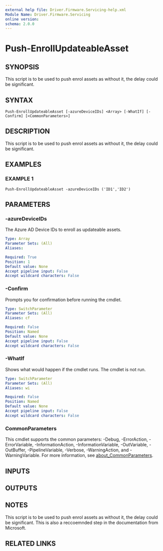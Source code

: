 ```yaml
---
external help file: Driver.Firmware.Servicing-help.xml
Module Name: Driver.Firmware.Servicing
online version:
schema: 2.0.0
---
```


# Push-EnrollUpdateableAsset

## SYNOPSIS
This script is to be used to push enrol assets as without it, the delay could be significant.

## SYNTAX

```
Push-EnrollUpdateableAsset [-azureDeviceIDs] <Array> [-WhatIf] [-Confirm] [<CommonParameters>]
```

## DESCRIPTION
This script is to be used to push enrol assets as without it, the delay could be significant.

## EXAMPLES

### EXAMPLE 1
```
Push-EnrollUpdateableAsset -azureDeviceIDs ('ID1','ID2')
```

## PARAMETERS

### -azureDeviceIDs
The Azure AD Device IDs to enroll as updateable assets.

```yaml
Type: Array
Parameter Sets: (All)
Aliases:

Required: True
Position: 1
Default value: None
Accept pipeline input: False
Accept wildcard characters: False
```

### -Confirm
Prompts you for confirmation before running the cmdlet.

```yaml
Type: SwitchParameter
Parameter Sets: (All)
Aliases: cf

Required: False
Position: Named
Default value: None
Accept pipeline input: False
Accept wildcard characters: False
```

### -WhatIf
Shows what would happen if the cmdlet runs.
The cmdlet is not run.

```yaml
Type: SwitchParameter
Parameter Sets: (All)
Aliases: wi

Required: False
Position: Named
Default value: None
Accept pipeline input: False
Accept wildcard characters: False
```

### CommonParameters
This cmdlet supports the common parameters: -Debug, -ErrorAction, -ErrorVariable, -InformationAction, -InformationVariable, -OutVariable, -OutBuffer, -PipelineVariable, -Verbose, -WarningAction, and -WarningVariable. For more information, see [about_CommonParameters](http://go.microsoft.com/fwlink/?LinkID=113216).

## INPUTS

## OUTPUTS

## NOTES
This script is to be used to push enrol assets as without it, the delay could be significant.
This is also a reccoemnded step in the documentation from Microsoft.

## RELATED LINKS
